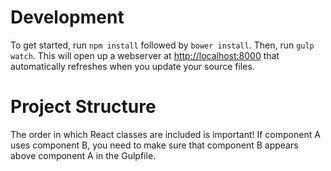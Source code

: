 Development
===========

To get started, run `npm install` followed by `bower install`. Then, run `gulp watch`. This will open up a webserver at [http://localhost:8000]() that automatically refreshes when you update your source files.

Project Structure
=================

The order in which React classes are included is important! If component A uses component B, you need to make sure that component B appears above component A in the Gulpfile.

